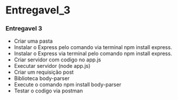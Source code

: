 # Entregavel_3
<h3> Entregavel 3 </h3>

<ul>
  <li> Criar uma pasta </li>
  <li>Instalar o Express pelo comando via terminal npm install express.</li>
  <li>Instalar o Express via terminal pelo comando npm install express.</li>
  <li>Criar servidor com codigo no app.js</li>
  <li>Executar servidor (node app.js)</li>
  <li>Criar um requisição post</li>
  <li>Biblioteca body-parser</li>
  <li>Execute o comando npm install body-parser</li>
  <li>Testar o codigo via postman</li>
</ul>
